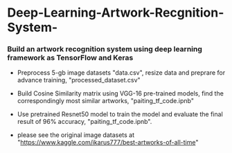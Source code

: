 # Deep-Learning-Artwork-Recgnition-System-
### Build an artwork recognition system using deep learning framework as TensorFlow and Keras

* Preprocess 5-gb image datasets "data.csv", resize data and preprare for advance training, "processed_dataset.csv" 
* Build Cosine Similarity matrix using VGG-16 pre-trained models, find the correspondingly most similar artworks, "paiting_tf_code.ipnb"
* Use pretrained Resnet50 model to train the model and evaluate the final result of 96% accuracy, "paiting_tf_code.ipnb".

* please see the original image datasets at "https://www.kaggle.com/ikarus777/best-artworks-of-all-time" 
